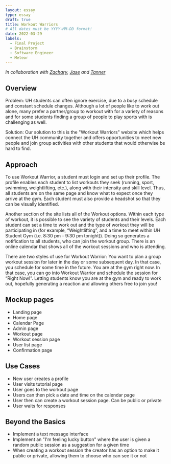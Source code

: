 ```yaml
---
layout: essay
type: essay
draft: true
title: Workout Warriors
# All dates must be YYYY-MM-DD format!
date: 2022-03-29
labels:
  - Final Project
  - Brainstorm
  - Software Engineer
  - Meteor
---
```


*In collaboration with [Zachary](https://zchaikin.github.io/), [Jase](https://ishimi8.github.io/) and [Tanner](https://tanner-ky.github.io/)*

## Overview

Problem: UH students can often ignore exercise, due to a busy schedule and constant schedule changes. Although a lot of people like to work out alone, many prefer a partner/group to workout with for a variety of reasons and for some students finding a group of people to play sports with is challenging as well.

Solution: Our solution to this is the "Workout Warriors" website which helps connect the UH community together and offers opportunities to meet new people and join group activities with other students that would otherwise be hard to find.

## Approach

To use Workout Warrior, a student must login and set up their profile. The profile enables each student to list workouts they seek (running, sport, swimming, weightlifting, etc.), along with their intensity and skill level. Thus, all students are on the same page and know what to expect once they arrive at the gym. Each student must also provide a headshot so that they can be visually identified.

Another section of the site lists all of the Workout options. Within each type of workout, it is possible to see the variety of students and their levels. Each student can set a time to work out and the type of workout they will be participating in (for example, “Weightlifting”, and a time to meet within UH Student Gym (i.e. 8:30 pm - 9:30 pm tonight)). Doing so generates a notification to all students, who can join the workout group. There is an online calendar that shows all of the workout sessions and who is attending.

There are two styles of use for Workout Warrior: You want to plan a group workout session for later in the day or some subsequent day. In that case, you schedule for some time in the future. You are at the gym right now. In that case, you can go into Workout Warrior and schedule the session for “Right Now!”. Letting students know you are at the gym and ready to work out, hopefully generating a reaction and allowing others free to join you!

## Mockup pages

- Landing page
- Home page
- Calendar Page
- Admin page
- Workout page
- Workout session page
- User list page
- Confirmation page

## Use Cases

- New user creates a profile
- User visits tutorial page
- User goes to the workout page
- Users can then pick a date and time on the calendar page
- User then can create a workout session page. Can be public or private
- User waits for responses

## Beyond the Basics

- Implement a text message interface 
- Implement an "I'm feeling lucky button" where the user is given a random public session as a suggestion for a given time
- When creating a workout session the creator has an option to make it public or private, allowing them to choose who can see it or not
